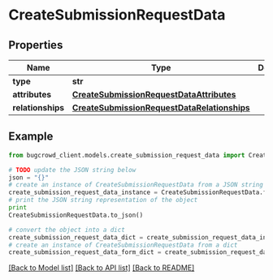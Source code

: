 # CreateSubmissionRequestData


## Properties

Name | Type | Description | Notes
------------ | ------------- | ------------- | -------------
**type** | **str** |  | 
**attributes** | [**CreateSubmissionRequestDataAttributes**](CreateSubmissionRequestDataAttributes.md) |  | 
**relationships** | [**CreateSubmissionRequestDataRelationships**](CreateSubmissionRequestDataRelationships.md) |  | 

## Example

```python
from bugcrowd_client.models.create_submission_request_data import CreateSubmissionRequestData

# TODO update the JSON string below
json = "{}"
# create an instance of CreateSubmissionRequestData from a JSON string
create_submission_request_data_instance = CreateSubmissionRequestData.from_json(json)
# print the JSON string representation of the object
print
CreateSubmissionRequestData.to_json()

# convert the object into a dict
create_submission_request_data_dict = create_submission_request_data_instance.to_dict()
# create an instance of CreateSubmissionRequestData from a dict
create_submission_request_data_form_dict = create_submission_request_data.from_dict(create_submission_request_data_dict)
```
[[Back to Model list]](../README.md#documentation-for-models) [[Back to API list]](../README.md#documentation-for-api-endpoints) [[Back to README]](../README.md)



